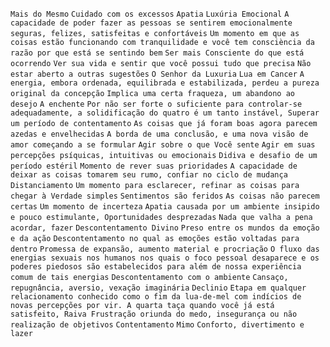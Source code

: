 `Mais do Mesmo` `Cuidado com os excessos` `Apatia` `Luxúria Emocional` `A capacidade de poder fazer as pessoas se sentirem emocionalmente seguras, felizes, satisfeitas e confortáveis` `Um momento em que as coisas estão funcionando com tranquilidade e você tem consciència da razão por que está se sentindo bem` `Ser mais Consciente do que está ocorrendo` `Ver sua vida e sentir que você possui tudo que precisa` `Não estar aberto a outras sugestões` `O Senhor da Luxuria` `Lua em Cancer` `A energia, embora ordenada, equilibrada e estabilizada, perdeu a pureza original da concepção` `Implica uma certa fraqueza, um abandono ao desejo` `A enchente` `Por não ser forte o suficiente para controlar-se adequadamente, a solidificação do quatro é um tanto instável, Superar um período de contentamento` `As coisas que já foram boas agora parecem azedas e envelhecidas` `A borda de uma conclusão, e uma nova visão de amor começando a se formular` `Agir sobre o que Você sente` `Agir em suas percepções psíquicas, intuitivas ou emocionais` `Didiva e desafio de um período estéril` `Momento de rever suas prioridades` `A capacidade de deixar as coisas tomarem seu rumo, confiar no ciclo de mudança` `Distanciamento` `Um momento para esclarecer, refinar as coisas para chegar à Verdade simples` `Sentimentos são feridos` `As coisas não parecem certas` `Um momento de incerteza` `Apatia causada por um ambiente insipido e pouco estimulante, Oportunidades desprezadas` `Nada que valha a pena acordar, fazer` `Descontentamento Divino` `Preso entre os mundos da emoção e da ação` `Descontentamento no qual as emoções estão voltadas para dentro` `Promessa de expansão, aumento material e procriação` `O fluxo das energias sexuais nos humanos nos quais o foco pessoal desaparece e os poderes piedosos são estabelecidos para além de nossa experiência comum de tais energias` `Descontentamento com o ambiente` `Cansaço, repugnância, aversio, vexação imaginária` `Declinio` `Etapa em qualquer relacionamento conhecido como o fim da lua-de-mel com indícios de novas percepções por vir. A quarta taça quando você já está satisfeito, Raiva Frustração oriunda do medo, insegurança ou não realização de objetivos` `Contentamento` `Mimo` `Conforto, divertimento e lazer`  